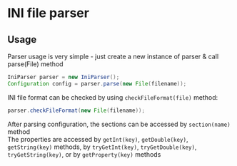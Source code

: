 # INI file parser

## Usage

Parser usage is very simple - just create a new instance of parser &
call parse(File) method

```java
IniParser parser = new IniParser();
Configuration config = parser.parse(new File(filename));
```

INI file format can be checked by using `checkFileFormat(file)` method:

```java
parser.checkFileFormat(new File(filename));
```

After parsing configuration, the sections can be accessed by 
`section(name)` method  
The properties are accessed by 
`getInt(key)`, `getDouble(key)`, `getString(key)` methods, by
`tryGetInt(key)`, `tryGetDouble(key)`, `tryGetString(key)`, or by
`getProperty(key)` methods
